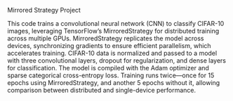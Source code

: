 Mirrored Strategy Project

This code trains a convolutional neural network (CNN) to classify CIFAR-10 images, leveraging TensorFlow’s MirroredStrategy for distributed training across multiple GPUs. MirroredStrategy replicates the model across devices, 
synchronizing gradients to ensure efficient parallelism, which accelerates training. CIFAR-10 data is normalized and passed to a model with three convolutional layers, dropout for regularization, and dense layers for classification. 
The model is compiled with the Adam optimizer and sparse categorical cross-entropy loss. Training runs twice—once for 15 epochs using MirroredStrategy, and another 5 epochs without it, 
allowing comparison between distributed and single-device performance.
